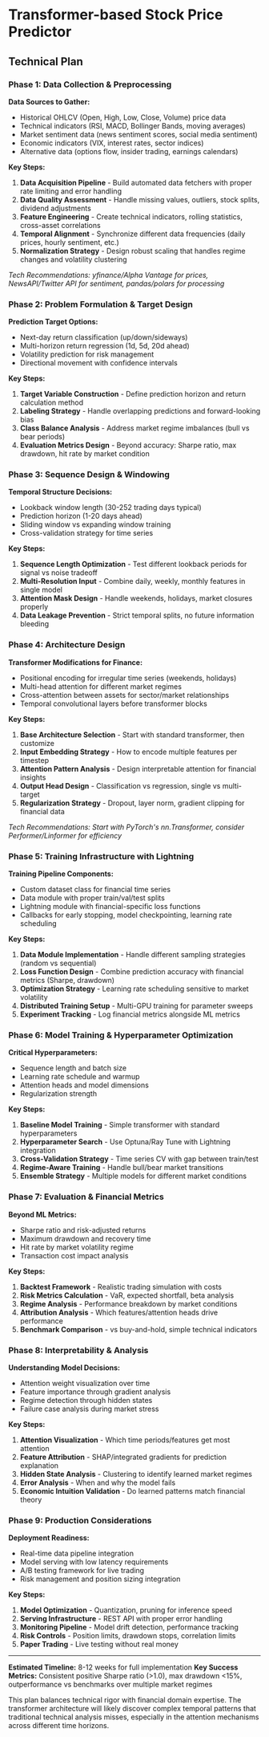 # Transformer-based Stock Price Predictor

## Technical Plan

### Phase 1: Data Collection & Preprocessing

**Data Sources to Gather:**

- Historical OHLCV (Open, High, Low, Close, Volume) price data
- Technical indicators (RSI, MACD, Bollinger Bands, moving averages)
- Market sentiment data (news sentiment scores, social media sentiment)
- Economic indicators (VIX, interest rates, sector indices)
- Alternative data (options flow, insider trading, earnings calendars)

**Key Steps:**

1. **Data Acquisition Pipeline** - Build automated data fetchers with proper rate limiting and error handling
2. **Data Quality Assessment** - Handle missing values, outliers, stock splits, dividend adjustments
3. **Feature Engineering** - Create technical indicators, rolling statistics, cross-asset correlations
4. **Temporal Alignment** - Synchronize different data frequencies (daily prices, hourly sentiment, etc.)
5. **Normalization Strategy** - Design robust scaling that handles regime changes and volatility clustering

*Tech Recommendations: yfinance/Alpha Vantage for prices, NewsAPI/Twitter API for sentiment, pandas/polars for processing*

### Phase 2: Problem Formulation & Target Design

**Prediction Target Options:**

- Next-day return classification (up/down/sideways)
- Multi-horizon return regression (1d, 5d, 20d ahead)
- Volatility prediction for risk management
- Directional movement with confidence intervals

**Key Steps:**

1. **Target Variable Construction** - Define prediction horizon and return calculation method
2. **Labeling Strategy** - Handle overlapping predictions and forward-looking bias
3. **Class Balance Analysis** - Address market regime imbalances (bull vs bear periods)
4. **Evaluation Metrics Design** - Beyond accuracy: Sharpe ratio, max drawdown, hit rate by market condition

### Phase 3: Sequence Design & Windowing

**Temporal Structure Decisions:**

- Lookback window length (30-252 trading days typical)
- Prediction horizon (1-20 days ahead)
- Sliding window vs expanding window training
- Cross-validation strategy for time series

**Key Steps:**

1. **Sequence Length Optimization** - Test different lookback periods for signal vs noise tradeoff
2. **Multi-Resolution Input** - Combine daily, weekly, monthly features in single model
3. **Attention Mask Design** - Handle weekends, holidays, market closures properly
4. **Data Leakage Prevention** - Strict temporal splits, no future information bleeding

### Phase 4: Architecture Design

**Transformer Modifications for Finance:**

- Positional encoding for irregular time series (weekends, holidays)
- Multi-head attention for different market regimes
- Cross-attention between assets for sector/market relationships
- Temporal convolutional layers before transformer blocks

**Key Steps:**

1. **Base Architecture Selection** - Start with standard transformer, then customize
2. **Input Embedding Strategy** - How to encode multiple features per timestep
3. **Attention Pattern Analysis** - Design interpretable attention for financial insights
4. **Output Head Design** - Classification vs regression, single vs multi-target
5. **Regularization Strategy** - Dropout, layer norm, gradient clipping for financial data

*Tech Recommendations: Start with PyTorch's nn.Transformer, consider Performer/Linformer for efficiency*

### Phase 5: Training Infrastructure with Lightning

**Training Pipeline Components:**

- Custom dataset class for financial time series
- Data module with proper train/val/test splits
- Lightning module with financial-specific loss functions
- Callbacks for early stopping, model checkpointing, learning rate scheduling

**Key Steps:**

1. **Data Module Implementation** - Handle different sampling strategies (random vs sequential)
2. **Loss Function Design** - Combine prediction accuracy with financial metrics (Sharpe, drawdown)
3. **Optimization Strategy** - Learning rate scheduling sensitive to market volatility
4. **Distributed Training Setup** - Multi-GPU training for parameter sweeps
5. **Experiment Tracking** - Log financial metrics alongside ML metrics

### Phase 6: Model Training & Hyperparameter Optimization

**Critical Hyperparameters:**

- Sequence length and batch size
- Learning rate schedule and warmup
- Attention heads and model dimensions
- Regularization strength

**Key Steps:**

1. **Baseline Model Training** - Simple transformer with standard hyperparameters
2. **Hyperparameter Search** - Use Optuna/Ray Tune with Lightning integration
3. **Cross-Validation Strategy** - Time series CV with gap between train/test
4. **Regime-Aware Training** - Handle bull/bear market transitions
5. **Ensemble Strategy** - Multiple models for different market conditions

### Phase 7: Evaluation & Financial Metrics

**Beyond ML Metrics:**

- Sharpe ratio and risk-adjusted returns
- Maximum drawdown and recovery time
- Hit rate by market volatility regime
- Transaction cost impact analysis

**Key Steps:**

1. **Backtest Framework** - Realistic trading simulation with costs
2. **Risk Metrics Calculation** - VaR, expected shortfall, beta analysis
3. **Regime Analysis** - Performance breakdown by market conditions
4. **Attribution Analysis** - Which features/attention heads drive performance
5. **Benchmark Comparison** - vs buy-and-hold, simple technical indicators

### Phase 8: Interpretability & Analysis

**Understanding Model Decisions:**

- Attention weight visualization over time
- Feature importance through gradient analysis
- Regime detection through hidden states
- Failure case analysis during market stress

**Key Steps:**

1. **Attention Visualization** - Which time periods/features get most attention
2. **Feature Attribution** - SHAP/integrated gradients for prediction explanation
3. **Hidden State Analysis** - Clustering to identify learned market regimes
4. **Error Analysis** - When and why the model fails
5. **Economic Intuition Validation** - Do learned patterns match financial theory

### Phase 9: Production Considerations

**Deployment Readiness:**

- Real-time data pipeline integration
- Model serving with low latency requirements
- A/B testing framework for live trading
- Risk management and position sizing integration

**Key Steps:**

1. **Model Optimization** - Quantization, pruning for inference speed
2. **Serving Infrastructure** - REST API with proper error handling
3. **Monitoring Pipeline** - Model drift detection, performance tracking
4. **Risk Controls** - Position limits, drawdown stops, correlation limits
5. **Paper Trading** - Live testing without real money

---

**Estimated Timeline:** 8-12 weeks for full implementation
**Key Success Metrics:** Consistent positive Sharpe ratio (>1.0), max drawdown <15%, outperformance vs benchmarks over multiple market regimes

This plan balances technical rigor with financial domain expertise. The transformer architecture will likely discover complex temporal patterns that traditional technical analysis misses, especially in the attention mechanisms across different time horizons.